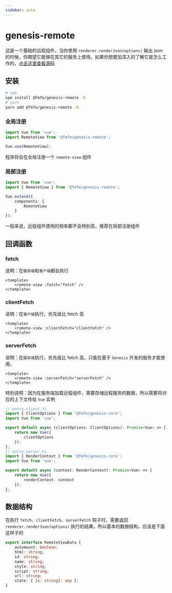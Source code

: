 ```yaml
---
sidebar: auto
---
```

# genesis-remote
这是一个基础的远程组件，当你使用 `renderer.renderJson(options)` 输出 json 的时候，你期望它能够在其它的服务上使用。如果你想更加深入的了解它是怎么工作的，[点击这里查看源码](https://github.com/fmfe/genesis/blob/master/packages/genesis-remote/src/index.ts)
## 安装
```bash
# npm
npm install @fmfe/genesis-remote -D
# yarn
yarn add @fmfe/genesis-remote -D
```
### 全局注册
```typescript
import Vue from 'vue';
import RemoteView from '@fmfe/genesis-remote';

Vue.use(RemoteView);
```
程序将会在全局注册一个 `remote-view` 组件
### 局部注册
```typescript
import Vue from 'vue';
import { RemoteView } from '@fmfe/genesis-remote';

Vue.extend({
    components: {
        RemoteView
    }
});
```
一般来说，远程组件使用的频率都不会特别高，推荐在局部注册组件

## 回调函数
### fetch
说明：在`服务端`和`客户端`都会执行
```vue
<template>
    <remote-view :fetch="fetch" />
</template>
```
### clientFetch
说明：在`客户端`执行，优先级比 fetch 高
```vue
<template>
    <remote-view :clientFetch="clientFetch" />
</template>
```
### serverFetch
说明：在`服务端`执行，优先级比 fetch 高，只能在基于 `Genesis` 开发的服务才能使用。
```vue
<template>
    <remote-view :serverFetch="serverFetch" />
</template>
```
特别说明：因为在服务端加载远程组件，需要存储远程服务的数据，所以需要将对应的上下文传给 `Vue` 实例
```typescript
// entry-client.ts
import { ClientOptions } from '@fmfe/genesis-core';
import Vue from 'vue';

export default async (clientOptions: ClientOptions): Promise<Vue> => {
    return new Vue({
        clientOptions
    });
};
// entry-server.ts
import { RenderContext } from '@fmfe/genesis-core';
import Vue from 'vue';

export default async (context: RenderContext): Promise<Vue> => {
    return new Vue({
        renderContext: context
    });
};

```
## 数据结构
在执行 `fetch`、`clientFetch`、`serverFetch` 钩子时，需要返回 `renderer.renderJson(options)` 执行的结果。所以基本的数据结构，应该是下面这样子的
```typescript
export interface RemoteViewData {
    automount: boolean;
    html: string;
    id: string;
    name: string;
    style: string;
    script: string;
    url: string;
    state: { [x: string]: any };
}
```